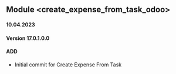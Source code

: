 ## Module <create_expense_from_task_odoo>

#### 10.04.2023
#### Version 17.0.1.0.0
#### ADD

- Initial commit for Create Expense From Task
